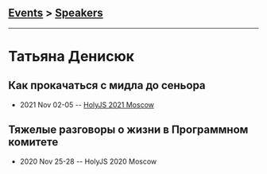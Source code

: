 ## [Events](../README.md) > [Speakers](../speakers.md)
---

# Татьяна Денисюк

## Как прокачаться с мидла до сеньора
- 2021 Nov 02-05 -- [HolyJS 2021 Moscow](https://youtu.be/oM_3Py5hiNA)    
## Тяжелые разговоры о жизни в Программном комитете
- 2020 Nov 25-28 -- HolyJS 2020 Moscow    
